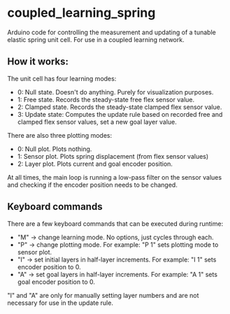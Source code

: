# coupled_learning_spring
Arduino code for controlling the measurement and updating of a tunable elastic spring unit cell. For use in a coupled learning network.

## How it works:

The unit cell has four learning modes:
* 0: Null state. Doesn't do anything. Purely for visualization purposes.
* 1: Free state. Records the steady-state free flex sensor value.
* 2: Clamped state. Records the steady-state clamped flex sensor value.
* 3: Update state: Computes the update rule based on recorded free and clamped flex sensor values, set a new goal layer value.

There are also three plotting modes:
* 0: Null plot. Plots nothing.
* 1: Sensor plot. Plots spring displacement (from flex sensor values)
* 2: Layer plot. Plots current and goal encoder position.

At all times, the main loop is running a low-pass filter on the sensor values and checking if the encoder position needs to be changed.


## Keyboard commands

There are a few keyboard commands that can be executed during runtime:

* "M" -> change learning mode. No options, just cycles through each.
* "P" -> change plotting mode. For example: "P 1" sets plotting mode to sensor plot.
* "I" -> set initial layers in half-layer increments. For example: "I 1" sets encoder position to 0.
* "A" -> set goal layers in half-layer increments. For example: "A 1" sets goal encoder position to 0.

"I" and "A" are only for manually setting layer numbers and are not necessary for use in the update rule.
